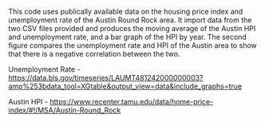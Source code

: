 This code uses publically available data on the housing price index and unemployment rate of the Austin Round Rock area. It import data from the two CSV files provided and produces the moving average of the Austin HPI and unemployment rate, and a bar graph of the HPI by year. The second figure compares the unemployment rate and HPI of the Austin area to show that there is a negative correlation between the two.

Unemployment Rate - https://data.bls.gov/timeseries/LAUMT481242000000003?amp%253bdata_tool=XGtable&output_view=data&include_graphs=true

Austin HPI - https://www.recenter.tamu.edu/data/home-price-index/#!/MSA/Austin-Round_Rock
